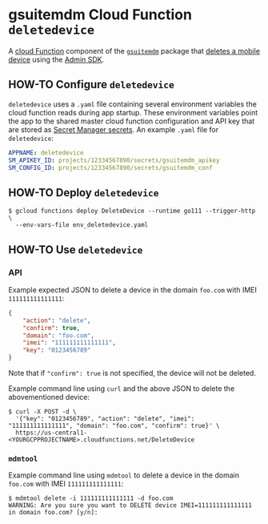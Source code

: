 # gsuitemdm Cloud Function `deletedevice` #

A [cloud Function](https://cloud.google.com/functions/) component of the [`gsuitemdm`](https://github.com/rickt/gsuitemdm) package that [deletes a mobile device](https://developers.google.com/admin-sdk/directory/v1/reference/mobiledevices/delete) using the [Admin SDK](https://developers.google.com/admin-sdk).

## HOW-TO Configure `deletedevice` ##
`deletedevice` uses a `.yaml` file containing several environment variables the cloud function reads during app startup. These environment variables point the app to the shared master cloud function configuration and API key that are stored as [Secret Manager secrets](https://cloud.google.com/secret-manager/docs/managing-secrets). An example `.yaml` file for `deletedevice`:

```yaml
APPNAME: deletedevice
SM_APIKEY_ID: projects/12334567890/secrets/gsuitemdm_apikey
SM_CONFIG_ID: projects/12334567890/secrets/gsuitemdm_conf
```

## HOW-TO Deploy `deletedevice` ##
```
$ gcloud functions deploy DeleteDevice --runtime go111 --trigger-http \
  --env-vars-file env_deletedevice.yaml
```

## HOW-TO Use `deletedevice` ##

### API ###
Example expected JSON to delete a device in the domain `foo.com` with IMEI `111111111111111`:
```json
{
	"action": "delete",
	"confirm": true,
	"domain": "foo.com",
	"imei": "111111111111111",
	"key": "0123456789"
}
```

Note that if `"confirm": true` is not specified, the device will not be deleted. 

Example command line using `curl` and the above JSON to delete the abovementioned device:

```
$ curl -X POST -d \
  '{"key": "0123456789", "action": "delete", "imei": "111111111111111", "domain": "foo.com", "confirm": true}' \
  https://us-central1-<YOURGCPPROJECTNAME>.cloudfunctions.net/DeleteDevice
```

### `mdmtool` ##
Example command line using `mdmtool` to delete a device in the domain `foo.com` with IMEI `111111111111111`:
```
$ mdmtool delete -i 111111111111111 -d foo.com
WARNING: Are you sure you want to DELETE device IMEI=111111111111111 in domain foo.com? [y/n]: 
```
